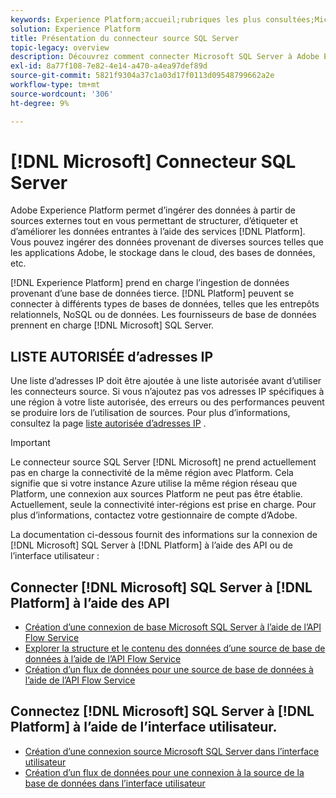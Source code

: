 ```yaml
---
keywords: Experience Platform;accueil;rubriques les plus consultées;Microsoft SQL;microsoft sql;SQL;sql
solution: Experience Platform
title: Présentation du connecteur source SQL Server
topic-legacy: overview
description: Découvrez comment connecter Microsoft SQL Server à Adobe Experience Platform à l’aide des API ou de l’interface utilisateur.
exl-id: 8a77f108-7e82-4e14-a470-a4ea97def89d
source-git-commit: 5821f9304a37c1a03d17f0113d09548799662a2e
workflow-type: tm+mt
source-wordcount: '306'
ht-degree: 9%

---
```


# [!DNL Microsoft] Connecteur SQL Server

Adobe Experience Platform permet d’ingérer des données à partir de sources externes tout en vous permettant de structurer, d’étiqueter et d’améliorer les données entrantes à l’aide des services [!DNL Platform]. Vous pouvez ingérer des données provenant de diverses sources telles que les applications Adobe, le stockage dans le cloud, des bases de données, etc.

[!DNL Experience Platform] prend en charge l’ingestion de données provenant d’une base de données tierce. [!DNL Platform] peuvent se connecter à différents types de bases de données, telles que les entrepôts relationnels, NoSQL ou de données. Les fournisseurs de base de données prennent en charge [!DNL Microsoft] SQL Server.

## LISTE AUTORISÉE d’adresses IP

Une liste d’adresses IP doit être ajoutée à une liste autorisée avant d’utiliser les connecteurs source. Si vous n’ajoutez pas vos adresses IP spécifiques à une région à votre liste autorisée, des erreurs ou des performances peuvent se produire lors de l’utilisation de sources. Pour plus d’informations, consultez la page [liste autorisée d’adresses IP](../../ip-address-allow-list.md) .

>[!IMPORTANT]
>
>Le connecteur source SQL Server [!DNL Microsoft] ne prend actuellement pas en charge la connectivité de la même région avec Platform. Cela signifie que si votre instance Azure utilise la même région réseau que Platform, une connexion aux sources Platform ne peut pas être établie. Actuellement, seule la connectivité inter-régions est prise en charge. Pour plus d’informations, contactez votre gestionnaire de compte d’Adobe.

La documentation ci-dessous fournit des informations sur la connexion de [!DNL Microsoft] SQL Server à [!DNL Platform] à l’aide des API ou de l’interface utilisateur :

## Connecter [!DNL Microsoft] SQL Server à [!DNL Platform] à l’aide des API

- [Création d’une connexion de base Microsoft SQL Server à l’aide de l’API Flow Service](../../tutorials/api/create/databases/sql-server.md)
- [Explorer la structure et le contenu des données d’une source de base de données à l’aide de l’API Flow Service](../../tutorials/api/explore/database-nosql.md)
- [Création d’un flux de données pour une source de base de données à l’aide de l’API Flow Service](../../tutorials/api/collect/database-nosql.md)

## Connectez [!DNL Microsoft] SQL Server à [!DNL Platform] à l’aide de l’interface utilisateur.

- [Création d’une connexion source Microsoft SQL Server dans l’interface utilisateur](../../tutorials/ui/create/databases/sql-server.md)
- [Création d’un flux de données pour une connexion à la source de la base de données dans l’interface utilisateur](../../tutorials/ui/dataflow/databases.md)
